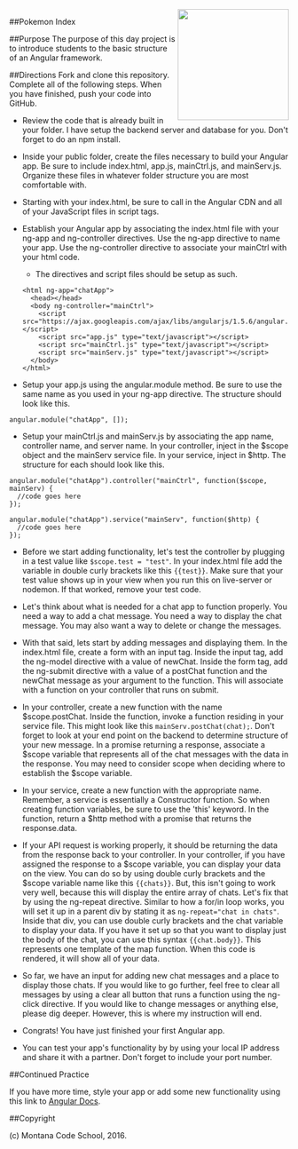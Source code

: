 <img src="http://montanacodeschool.com/wp-content/uploads/2016/08/MCS_LOGO_v1-1.png" width="200" align="right"/>

##Pokemon Index

##Purpose
The purpose of this day project is to introduce students to the basic structure of an Angular framework.

##Directions
Fork and clone this repository. Complete all of the following steps. When you have finished, push your code into GitHub.

* Review the code that is already built in your folder. I have setup the backend server and database for you. Don't forget to do an npm install.

* Inside your public folder, create the files necessary to build your Angular app. Be sure to include index.html, app.js, mainCtrl.js, and mainServ.js. Organize these files in whatever folder structure you are most comfortable with.

* Starting with your index.html, be sure to call in the Angular CDN and all of your JavaScript files in script tags.

* Establish your Angular app by associating the index.html file with your ng-app and ng-controller directives. Use the ng-app directive to name your app. Use the ng-controller directive to associate your mainCtrl with your html code.

  * The directives and script files should be setup as such.

  ```
  <html ng-app="chatApp">
    <head></head>
    <body ng-controller="mainCtrl">
      <script src="https://ajax.googleapis.com/ajax/libs/angularjs/1.5.6/angular.min.js"></script>
      <script src="app.js" type="text/javascript"></script>
      <script src="mainCtrl.js" type="text/javascript"></script>
      <script src="mainServ.js" type="text/javascript"></script>
    </body>
  </html>
  ```

* Setup your app.js using the angular.module method. Be sure to use the same name as you used in your ng-app directive. The structure should look like this.

```
angular.module("chatApp", []);
```

* Setup your mainCtrl.js and mainServ.js by associating the app name, controller name, and server name. In your controller, inject in the $scope object and the mainServ service file. In your service, inject in $http. The structure for each should look like this.

```
angular.module("chatApp").controller("mainCtrl", function($scope, mainServ) {
  //code goes here
});
```
```
angular.module("chatApp").service("mainServ", function($http) {
  //code goes here
});
```

* Before we start adding functionality, let's test the controller by plugging in a test value like `$scope.test = "test"`. In your index.html file add the variable in double curly brackets like this `{{test}}`. Make sure that your test value shows up in your view when you run this on live-server or nodemon. If that worked, remove your test code.

* Let's think about what is needed for a chat app to function properly. You need a way to add a chat message. You need a way to display the chat message. You may also want a way to delete or change the messages.

* With that said, lets start by adding messages and displaying them. In the index.html file, create a form with an input tag. Inside the input tag, add the ng-model directive with a value of newChat. Inside the form tag, add the ng-submit directive with a value of a postChat function and the newChat message as your argument to the function. This will associate with a function on your controller that runs on submit.

* In your controller, create a new function with the name $scope.postChat. Inside the function, invoke a function residing in your service file. This might look like this `mainServ.postChat(chat);`. Don't forget to look at your end point on the backend to determine structure of your new message. In a promise returning a response, associate a $scope variable that represents all of the chat messages with the data in the response. You may need to consider scope when deciding where to establish the $scope variable.

* In your service, create a new function with the appropriate name. Remember, a service is essentially a Constructor function. So when creating function variables, be sure to use the 'this' keyword. In the function, return a $http method with a promise that returns the response.data.

* If your API request is working properly, it should be returning the data from the response back to your controller. In your controller, if you have assigned the response to a $scope variable, you can display your data on the view. You can do so by using double curly brackets and the $scope variable name like this `{{chats}}`. But, this isn't going to work very well, because this will display the entire array of chats. Let's fix that by using the ng-repeat directive. Similar to how a for/in loop works, you will set it up in a parent div by stating it as `ng-repeat="chat in chats"`. Inside that div, you can use double curly brackets and the chat variable to display your data. If you have it set up so that you want to display just the body of the chat, you can use this syntax `{{chat.body}}`. This represents one template of the map function. When this code is rendered, it will show all of your data.

* So far, we have an input for adding new chat messages and a place to display those chats. If you would like to go further, feel free to clear all messages by using a clear all button that runs a function using the ng-click directive. If you would like to change messages or anything else, please dig deeper. However, this is where my instruction will end.

* Congrats! You have just finished your first Angular app.

* You can test your app's functionality by by using your local IP address and share it with a partner. Don't forget to include your port number.

##Continued Practice

If you have more time, style your app or add some new functionality using this link to [Angular Docs](https://docs.angularjs.org/api).

##Copyright

(c) Montana Code School, 2016.
